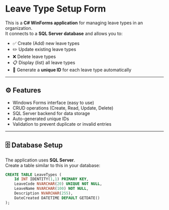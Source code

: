 # Leave Type Setup Form

This is a **C# WinForms application** for managing leave types in an organization.  
It connects to a **SQL Server database** and allows you to:

- ✅ Create (Add) new leave types  
- ✏️ Update existing leave types  
- ❌ Delete leave types  
- 📋 Display (list) all leave types  
- 🔑 Generate a **unique ID** for each leave type automatically  

---

## ⚙️ Features
- Windows Forms interface (easy to use)
- CRUD operations (Create, Read, Update, Delete)
- SQL Server backend for data storage
- Auto-generated unique IDs
- Validation to prevent duplicate or invalid entries

---

## 🗄️ Database Setup
The application uses **SQL Server**.  
Create a table similar to this in your database:

```sql
CREATE TABLE LeaveTypes (
    Id INT IDENTITY(1,1) PRIMARY KEY,
    LeaveCode NVARCHAR(20) UNIQUE NOT NULL,
    LeaveName NVARCHAR(100) NOT NULL,
    Description NVARCHAR(255),
    DateCreated DATETIME DEFAULT GETDATE()
);

